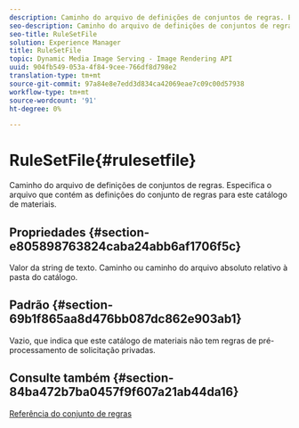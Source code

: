 ```yaml
---
description: Caminho do arquivo de definições de conjuntos de regras. Especifica o arquivo que contém as definições do conjunto de regras para este catálogo de materiais.
seo-description: Caminho do arquivo de definições de conjuntos de regras. Especifica o arquivo que contém as definições do conjunto de regras para este catálogo de materiais.
seo-title: RuleSetFile
solution: Experience Manager
title: RuleSetFile
topic: Dynamic Media Image Serving - Image Rendering API
uuid: 904fb549-053a-4f84-9cee-766df8d798e2
translation-type: tm+mt
source-git-commit: 97a84e8e7edd3d834ca42069eae7c09c00d57938
workflow-type: tm+mt
source-wordcount: '91'
ht-degree: 0%

---
```



# RuleSetFile{#rulesetfile}

Caminho do arquivo de definições de conjuntos de regras. Especifica o arquivo que contém as definições do conjunto de regras para este catálogo de materiais.

## Propriedades {#section-e805898763824caba24abb6af1706f5c}

Valor da string de texto. Caminho ou caminho do arquivo absoluto relativo à pasta do catálogo.

## Padrão {#section-69b1f865aa8d476bb087dc862e903ab1}

Vazio, que indica que este catálogo de materiais não tem regras de pré-processamento de solicitação privadas.

## Consulte também {#section-84ba472b7ba0457f9f607a21ab44da16}

[Referência do conjunto de regras](../../../../../ir-api/material-cat/image-rendering-api-ref/c-ir-material-catalog/c-ir-rule-set-reference/c-ir-rule-set-reference.md#concept-2369f884d9724727aaf436b5b0261dbe)
